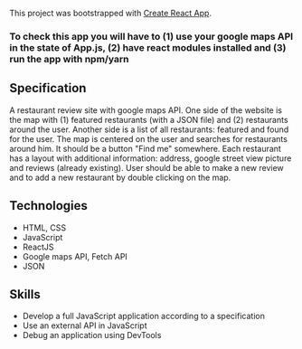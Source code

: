 This project was bootstrapped with [Create React App](https://github.com/facebook/create-react-app).

### To check this app you will have to (1) use your google maps API in the state of App.js, (2) have react modules installed and (3) run the app with npm/yarn

## Specification
A restaurant review site with google maps API. One side of the website is the map with (1) featured restaurants (with a JSON file) and (2) restaurants around the user. Another side is a list of all restaurants: featured and found for the user. The map is centered on the user and searches for restaurants around him. It should be a button "Find me" somewhere. Each restaurant has a layout with additional information: address, google street view picture and reviews (already existing). User should be able to make a new review and to add a new restaurant by double clicking on the map.

## Technologies
- HTML, CSS
- JavaScript
- ReactJS
- Google maps API, Fetch API
- JSON
## Skills
- Develop a full JavaScript application according to a specification
- Use an external API in JavaScript
- Debug an application using DevTools
